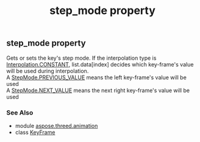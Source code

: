 ﻿---
title: step_mode property
second_title: Aspose.3D for Python via .NET API References
description: 
type: docs
weight: 120
url: /python-net/aspose.threed.animation/keyframe/step_mode/
is_root: false
---

## step_mode property


Gets or sets the key's step mode.
            If the interpolation type is [Interpolation.CONSTANT](/3d/python-net/aspose.threed.animation/interpolation#CONSTANT), list.data[index] decides which key-frame's value will be used during interpolation.  
            A [StepMode.PREVIOUS_VALUE](/3d/python-net/aspose.threed.animation/stepmode#PREVIOUS_VALUE) means the left key-frame's value will be used  
            A [StepMode.NEXT_VALUE](/3d/python-net/aspose.threed.animation/stepmode#NEXT_VALUE) means the next right key-frame's value will be used

### See Also
* module [aspose.threed.animation](../../)
* class [KeyFrame](/3d/python-net/aspose.threed.animation/keyframe)
